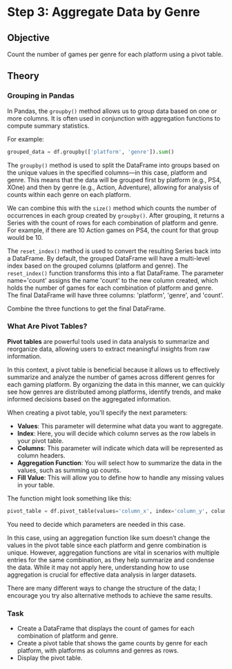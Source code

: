 # Step 3: Aggregate Data by Genre

## Objective
Count the number of games per genre for each platform using a pivot table.

## Theory

### Grouping in Pandas
In Pandas, the `groupby()` method allows us to group data based on one or more columns. It is often used in conjunction with aggregation functions to compute summary statistics.

For example:
```python
grouped_data = df.groupby(['platform', 'genre']).sum()
```
The `groupby()` method is used to split the DataFrame into groups based on the unique values in the specified columns—in this case, platform and genre.
This means that the data will be grouped first by platform (e.g., PS4, XOne) and then by genre (e.g., Action, Adventure), allowing for analysis of counts within each genre on each platform.

We can combine this with the `size()` method which counts the number of occurrences in each group created by `groupby()`.
After grouping, it returns a Series with the count of rows for each combination of platform and genre. For example, if there are 10 Action games on PS4, the count for that group would be 10.

The `reset_index()` method is used to convert the resulting Series back into a DataFrame.
By default, the grouped DataFrame will have a multi-level index based on the grouped columns (platform and genre). The `reset_index()` function transforms this into a flat DataFrame.
The parameter name='count' assigns the name 'count' to the new column created, which holds the number of games for each combination of platform and genre.
The final DataFrame will have three columns: 'platform', 'genre', and 'count'.

<div class="hint">

Combine the three functions to get the final DataFrame.

</div>


### What Are Pivot Tables?
**Pivot tables** are powerful tools used in data analysis to summarize and reorganize data, allowing users to extract meaningful insights from raw information. 

In this context, a pivot table is beneficial because it allows us to effectively summarize and analyze the number of games across different genres for each gaming platform. By organizing the data in this manner, we can quickly see how genres are distributed among platforms, identify trends, and make informed decisions based on the aggregated information.

When creating a pivot table, you'll specify the next parameters:

- **Values**: This parameter will determine what data you want to aggregate.
- **Index**: Here, you will decide which column serves as the row labels in your pivot table.
- **Columns**: This parameter will indicate which data will be represented as column headers.
- **Aggregation Function**: You will select how to summarize the data in the values, such as summing up counts.
- **Fill Value**: This will allow you to define how to handle any missing values in your table.

The function might look something like this:
```python
pivot_table = df.pivot_table(values='column_x', index='column_y', columns='column_z', aggfunc='sum/prod/abs', fill_value=0)
```
You need to decide which parameters are needed in this case.

In this case, using an aggregation function like sum doesn’t change the values in the pivot table since each platform and genre combination is unique. However, aggregation functions are vital in scenarios with multiple entries for the same combination, as they help summarize and condense the data. While it may not apply here, understanding how to use aggregation is crucial for effective data analysis in larger datasets.

There are many different ways to change the structure of the data; I encourage you try also alternative methods to achieve the same results.

### Task
- Create a DataFrame that displays the count of games for each combination of platform and genre.
- Create a pivot table that shows the game counts by genre for each platform, with platforms as columns and genres as rows.
- Display the pivot table.
